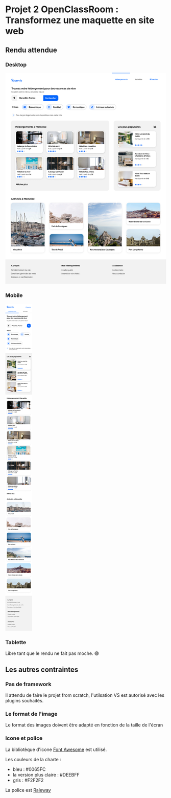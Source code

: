 # Projet 2 OpenClassRoom : Transformez une maquette en site web

## Rendu attendue 

### Desktop 

![DesktopView](https://raw.githubusercontent.com/Weisteck/HugoCeldran_2_28082020/master/Projet%2B2%2B-%2BReservia%2BFR/Projet%202%20-%20Reservia/Desktop-1.png)

### Mobile 

![MobileView](https://raw.githubusercontent.com/Weisteck/HugoCeldran_2_28082020/master/Projet%2B2%2B-%2BReservia%2BFR/Projet%202%20-%20Reservia/iPhone8-1.png)

### Tablette

Libre tant que le rendu ne fait pas moche. :smile:

## Les autres contraintes 

### Pas de framework

Il attendu de faire le projet from scratch, l'utilsation VS est autorisé avec les plugins souhaités.

### Le format de l'image

Le format des images doivent être adapté en fonction de la taille de l'écran

### Icone et police

La bibliotèque d'icone [Font Awesome](https://fontawesome.com/) est utilisé.

Les couleurs de la charte :
* bleu : #0065FC
* la version plus claire : #DEEBFF
* gris : #F2F2F2

La police est [Raleway](https://fonts.google.com/specimen/Raleway)